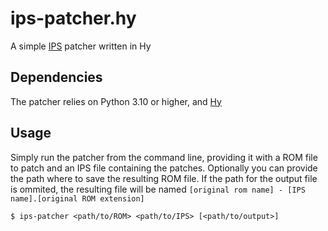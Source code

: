 # ips-patcher.hy
A simple [IPS](https://zerosoft.zophar.net/ips.php) patcher written in Hy

## Dependencies
The patcher relies on Python 3.10 or higher, and [Hy](https://github.com/hylang/hy)

## Usage
Simply run the patcher from the command line, providing it with a ROM file to
patch and an IPS file containing the patches. Optionally you can provide the
path where to save the resulting ROM file. If the path for the output file is
ommited, the resulting file will be named `[original rom name] - [IPS
name].[original ROM extension]`

```
$ ips-patcher <path/to/ROM> <path/to/IPS> [<path/to/output>]
```

